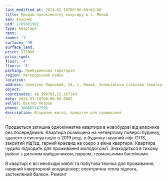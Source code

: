 ```yaml
---
last_modified_at: 2024-02-18T00:00:00+02:00
title: Продаю однокімнатну квартиру в с. Минай
seo: власник
uid: 1705601902
type: Квартира
rent:
rooms: '1'
surface: '49'
surface_land:
price: $71000
price_sqmt:
floor: '4'
floors: '5'
parking: Прибудинкова територія
region: Ужгородський район
location:
address: провулок Парковий, 2А, с. Минай, Холмківська сільська територіальна громада
object:
coordinates: 48.599785,22.267244
date: 2024-01-18T00:00:00.000Z
seller: Віктор Петров
phone: 380665147598
description: Вторинне житло, придатне для проживання
---
```


Продається затишна однокімнатна квартира в новобудові від власника без посередників. Квартира розміщена на четвертому поверсі будинку, зданого в експлуатацію в 2019 році, в будинку наявний ліфт OTIS, закритий підʼїзд, гарний краєвид на озеро з вікна квартири. Квартира чудово підходить для проживання молодої сімʼї. Знаходиться в тихому районі з дитячим майданчиком, парком, термальними басейнами.

В квартирі є всі необхідні меблі та побутова техніка для проживання; наявний інверторний кондиціонер; електрична тепла підлога, застеклений балкон. Ремонт
